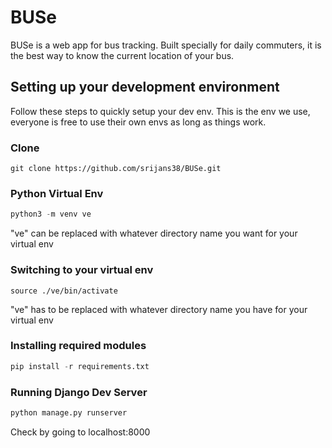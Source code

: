 # BUSe
BUSe is a web app for bus tracking. Built specially for daily commuters, it is the best way to know the current location of your bus.

## Setting up your development environment
Follow these steps to quickly setup your dev env. This is the env we use, everyone is free to use their own envs as long as things work.

### Clone
````
git clone https://github.com/srijans38/BUSe.git
````

### Python Virtual Env
```python
python3 -m venv ve
```
"ve" can be replaced with whatever directory name you want for your virtual env

### Switching to your virtual env
````
source ./ve/bin/activate
````
"ve" has to be replaced with whatever directory name you have for your virtual env
### Installing required modules
```python
pip install -r requirements.txt 
```
### Running Django Dev Server
```python
python manage.py runserver
```
Check by going to <a>localhost:8000</a>

